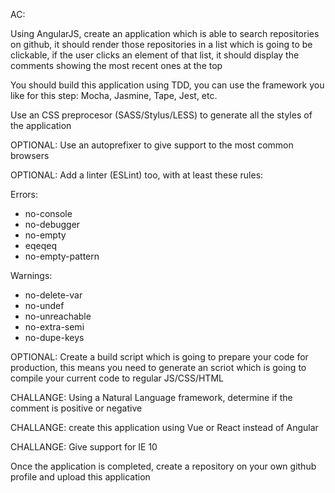 AC:

Using AngularJS, create an application which is able to search repositories on github,
it should render those repositories in a list which is going to be clickable, if the user
clicks an element of that list, it should display the comments showing the most recent ones
at the top

You should build this application using TDD, you can use the framework you like for this
step: Mocha, Jasmine, Tape, Jest, etc.

Use an CSS preprocesor (SASS/Stylus/LESS) to generate all the styles of the
application

OPTIONAL: Use an autoprefixer to give support to the most common browsers

OPTIONAL: Add a linter (ESLint) too, with at least these rules:

Errors:

- no-console
- no-debugger
- no-empty
- eqeqeq
- no-empty-pattern

Warnings:

- no-delete-var
- no-undef
- no-unreachable
- no-extra-semi
- no-dupe-keys

OPTIONAL: Create a build script which is going to prepare your code for production, this means
you need to generate an scriot which is going to compile your current code to regular JS/CSS/HTML

CHALLANGE: Using a Natural Language framework, determine if the comment is positive or
negative

CHALLANGE: create this application using Vue or React instead of Angular

CHALLANGE: Give support for IE 10

Once the application is completed, create a repository on your own github profile and upload
this application